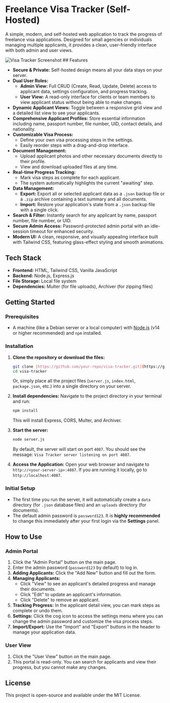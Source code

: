 # Freelance Visa Tracker (Self-Hosted)

A simple, modern, and self-hosted web application to track the progress of freelance visa applications. Designed for small agencies or individuals managing multiple applicants, it provides a clean, user-friendly interface with both admin and user views.

![Visa Tracker Screenshot](https://i.imgur.com/your-screenshot.png) ## Features

* **Secure & Private:** Self-hosted design means all your data stays on your server.
* **Dual User Roles:**
    * **Admin View:** Full CRUD (Create, Read, Update, Delete) access to applicant data, settings configuration, and progress tracking.
    * **User View:** A read-only interface for clients or team members to view applicant status without being able to make changes.
* **Dynamic Applicant Views:** Toggle between a responsive grid view and a detailed list view to see your applicants.
* **Comprehensive Applicant Profiles:** Store essential information including name, passport number, file number, UID, contact details, and nationality.
* **Customizable Visa Process:**
    * Define your own visa processing steps in the settings.
    * Easily reorder steps with a drag-and-drop interface.
* **Document Management:**
    * Upload applicant photos and other necessary documents directly to their profile.
    * View and download uploaded files at any time.
* **Real-time Progress Tracking:**
    * Mark visa steps as complete for each applicant.
    * The system automatically highlights the current "awaiting" step.
* **Data Management:**
    * **Export:** Export all or selected applicant data as a `.json` backup file or a `.zip` archive containing a text summary and all documents.
    * **Import:** Restore your application's state from a `.json` backup file with a single click.
* **Search & Filter:** Instantly search for any applicant by name, passport number, file number, or UID.
* **Secure Admin Access:** Password-protected admin portal with an idle-session timeout for enhanced security.
* **Modern UI:** A clean, responsive, and visually appealing interface built with Tailwind CSS, featuring glass-effect styling and smooth animations.

## Tech Stack

* **Frontend:** HTML, Tailwind CSS, Vanilla JavaScript
* **Backend:** Node.js, Express.js
* **File Storage:** Local file system
* **Dependencies:** Multer (for file uploads), Archiver (for zipping files)

## Getting Started

### Prerequisites

* A machine (like a Debian server or a local computer) with [Node.js](https://nodejs.org/) (v14 or higher recommended) and `npm` installed.

### Installation

1.  **Clone the repository or download the files:**
    ```bash
    git clone [https://github.com/your-repo/visa-tracker.git](https://github.com/your-repo/visa-tracker.git)
    cd visa-tracker
    ```
    Or, simply place all the project files (`server.js`, `index.html`, `package.json`, etc.) into a single directory on your server.

2.  **Install dependencies:**
    Navigate to the project directory in your terminal and run:
    ```bash
    npm install
    ```
    This will install Express, CORS, Multer, and Archiver.

3.  **Start the server:**
    ```bash
    node server.js
    ```
    By default, the server will start on port `4087`. You should see the message: `Visa Tracker server listening on port 4087`.

4.  **Access the Application:**
    Open your web browser and navigate to `http://<your-server-ip>:4087`. If you are running it locally, go to `http://localhost:4087`.

### Initial Setup

* The first time you run the server, it will automatically create a `data` directory (for `.json` database files) and an `uploads` directory (for documents).
* The default admin password is `password123`. It is **highly recommended** to change this immediately after your first login via the **Settings** panel.

## How to Use

### Admin Portal

1.  Click the "Admin Portal" button on the main page.
2.  Enter the admin password (`password123` by default) to log in.
3.  **Adding Applicants:** Click the "Add New" button and fill out the form.
4.  **Managing Applicants:**
    * Click "View" to see an applicant's detailed progress and manage their documents.
    * Click "Edit" to update an applicant's information.
    * Click "Delete" to remove an applicant.
5.  **Tracking Progress:** In the applicant detail view, you can mark steps as complete or undo them.
6.  **Settings:** Click the cog icon to access the settings menu where you can change the admin password and customize the visa process steps.
7.  **Import/Export:** Use the "Import" and "Export" buttons in the header to manage your application data.

### User View

1.  Click the "User View" button on the main page.
2.  This portal is read-only. You can search for applicants and view their progress, but you cannot make any changes.

## License

This project is open-source and available under the MIT License.
